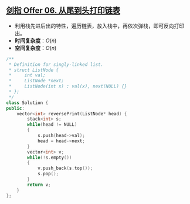 ## [剑指 Offer 06. 从尾到头打印链表](https://leetcode-cn.com/problems/cong-wei-dao-tou-da-yin-lian-biao-lcof/)

- 利用栈先进后出的特性，遍历链表，放入栈中，再依次弹栈，即可反向打印出。
- **时间复杂度**：$O(n)$
- **空间复杂度**：$O(n)$

```C++
/**
 * Definition for singly-linked list.
 * struct ListNode {
 *     int val;
 *     ListNode *next;
 *     ListNode(int x) : val(x), next(NULL) {}
 * };
 */
class Solution {
public:
    vector<int> reversePrint(ListNode* head) {
        stack<int> s;
        while(head != NULL)
        {
            s.push(head->val);
            head = head->next;
        }
        vector<int> v;
        while(!s.empty())
        {
            v.push_back(s.top());
            s.pop();
        }
        return v;
    }
};
```